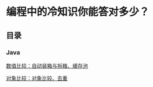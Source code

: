 # 编程中的冷知识你能答对多少？

## 目录

### Java

[数值比较：自动装箱与拆箱、缓存池](https://github.com/huaPeiLiang/Cold-Knowledge/blob/master/Java/NumberCompare.java)

[对象比较：对象比较、去重](https://github.com/huaPeiLiang/Cold-Knowledge/blob/master/Java/ObjectCompare.java)



